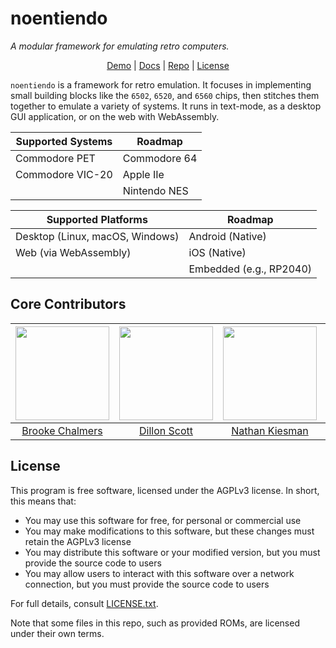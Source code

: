 # noentiendo

_A modular framework for emulating retro computers._

<center>
<div align="center">

[Demo](https://github.breq.dev/noentiendo/) | [Docs](https://github.breq.dev/noentiendo/doc/libnoentiendo/) | [Repo](https://github.com/breqdev/noentiendo/) | [License](https://github.com/breqdev/noentiendo/blob/main/LICENSE.txt)

</div>
</center>

`noentiendo` is a framework for retro emulation. It focuses in implementing small building blocks like the `6502`, `6520`, and `6560` chips, then stitches them together to emulate a variety of systems. It runs in text-mode, as a desktop GUI application, or on the web with WebAssembly.

| Supported Systems | Roadmap      |
| ----------------- | ------------ |
| Commodore PET     | Commodore 64 |
| Commodore VIC-20  | Apple IIe    |
|                   | Nintendo NES |

| Supported Platforms             | Roadmap                 |
| ------------------------------- | ----------------------- |
| Desktop (Linux, macOS, Windows) | Android (Native)        |
| Web (via WebAssembly)           | iOS (Native)            |
|                                 | Embedded (e.g., RP2040) |

## Core Contributors

<center>
<div align="center">

| <img src="https://github.com/breqdev.png" width="150" /> | <img src="https://github.com/dillydally414.png" width="150" /> | <img src="https://github.com/nkizz.png" width="150" /> | <img src="https://github.com/ava-silver.png" width="150" /> |
| :------------------------------------------------------: | :------------------------------------------------------------: | :----------------------------------------------------: | :---------------------------------------------------------: |
|           [Brooke Chalmers](https://breq.dev/)           |        [Dillon Scott](https://dillydally414.github.io)         |          [Nathan Kiesman](https://nkizz.com/)          |            [Ava Silver](https://avasilver.dev/)             |

</div>
</center>

## License

This program is free software, licensed under the AGPLv3 license. In short, this means that:

- You may use this software for free, for personal or commercial use
- You may make modifications to this software, but these changes must retain the AGPLv3 license
- You may distribute this software or your modified version, but you must provide the source code to users
- You may allow users to interact with this software over a network connection, but you must provide the source code to users

For full details, consult [LICENSE.txt](https://github.com/breqdev/noentiendo/blob/main/LICENSE.txt).

Note that some files in this repo, such as provided ROMs, are licensed under their own terms.
